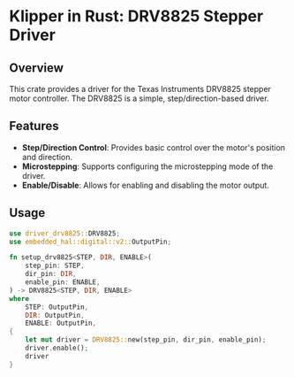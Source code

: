 # Klipper in Rust: DRV8825 Stepper Driver

## Overview

This crate provides a driver for the Texas Instruments DRV8825 stepper motor controller. The DRV8825 is a simple, step/direction-based driver.

## Features

*   **Step/Direction Control**: Provides basic control over the motor's position and direction.
*   **Microstepping**: Supports configuring the microstepping mode of the driver.
*   **Enable/Disable**: Allows for enabling and disabling the motor output.

## Usage

```rust
use driver_drv8825::DRV8825;
use embedded_hal::digital::v2::OutputPin;

fn setup_drv8825<STEP, DIR, ENABLE>(
    step_pin: STEP,
    dir_pin: DIR,
    enable_pin: ENABLE,
) -> DRV8825<STEP, DIR, ENABLE>
where
    STEP: OutputPin,
    DIR: OutputPin,
    ENABLE: OutputPin,
{
    let mut driver = DRV8825::new(step_pin, dir_pin, enable_pin);
    driver.enable();
    driver
}
```
